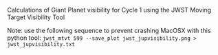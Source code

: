 Calculations of Giant Planet visibility for Cycle 1 using the JWST Moving Target Visibility Tool

Note:  use the following sequence to prevent crashing MacOSX with this python tool:
`jwst_mtvt 599 --save_plot jwst_jupvisibility.png > jwst_jupvisibility.txt`
